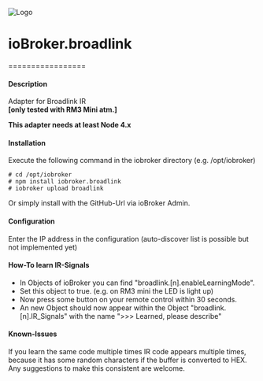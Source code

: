 ![Logo](admin/broadlink.png)
# ioBroker.broadlink
=================

#### Description

Adapter for Broadlink IR  
**[only tested with RM3 Mini atm.]**

**This adapter needs at least Node 4.x**

#### Installation
Execute the following command in the iobroker directory (e.g. /opt/iobroker)  
```
# cd /opt/iobroker
# npm install iobroker.broadlink
# iobroker upload broadlink
```

Or simply install with the GitHub-Url via ioBroker Admin.

#### Configuration
Enter the IP address in the configuration (auto-discover list is possible but not implemented yet)

#### How-To learn IR-Signals
* In Objects of ioBroker you can find "broadlink.[n].enableLearningMode".
* Set this object to true. (e.g. on RM3 mini the LED is light up)
* Now press some button on your remote control within 30 seconds.
* An new Object should now appear within the Object "broadlink.[n].IR_Signals" with the name ">>> Learned, please describe"

#### Known-Issues
If you learn the same code multiple times IR code appears multiple times, because it has some random characters if the buffer is converted to HEX.
Any suggestions to make this consistent are welcome.
